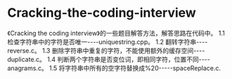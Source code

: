 Cracking-the-coding-interview
=============================

《Cracking the coding interview》的一些题目解答方法，解答思路在代码中。
1.1 检查字符串中的字符是否唯一----uniquestring.cpp。
1.2 翻转字符串----reverse.c。
1.3 删除字符串中重复的字符，不能使用额外的缓存空间----duplicate.c。
1.4 判断两个字符串是否变位词，即相同字符，位置不同----anagrams.c。
1.5 将字符串中所有的空字符替换成%20-----spaceReplace.c.
